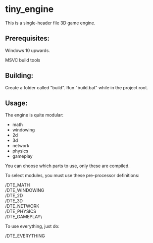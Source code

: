 # tiny_engine

This is a single-header file 3D game engine. 

## Prerequisites: 

Windows 10 upwards.

MSVC build tools


## Building: 

Create a folder called "build".
Run "build.bat" while in the project root.

## Usage:
The engine is quite modular: 

- math
- windowing
- 2d
- 3d
- network
- physics
- gameplay


You can choose which parts to use, only these are compiled. 

To select modules, you must use these pre-processor definitions: 

/DTE_MATH\
/DTE_WINDOWING\
/DTE_2D\
/DTE_3D\
/DTE_NETWORK\
/DTE_PHYSICS\
/DTE_GAMEPLAY\

To use everything, just do:

/DTE_EVERYTHING
